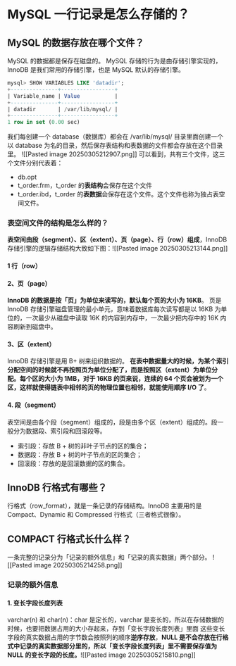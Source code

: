 # MySQL 一行记录是怎么存储的？
## MySQL 的数据存放在哪个文件？
MySQL 的数据都是保存在磁盘的。
MySQL 存储的行为是由存储引擎实现的，InnoDB 是我们常用的存储引擎，也是 MySQL 默认的存储引擎。
``` sql
mysql> SHOW VARIABLES LIKE 'datadir';
+---------------+-----------------+
| Variable_name | Value           |
+---------------+-----------------+
| datadir       | /var/lib/mysql/ |
+---------------+-----------------+
1 row in set (0.00 sec)
```
我们每创建一个 database（数据库）都会在 /var/lib/mysql/ 目录里面创建一个以 database 为名的目录，然后保存表结构和表数据的文件都会存放在这个目录里。
![[Pasted image 20250305212907.png]]
可以看到，共有三个文件，这三个文件分别代表着：
 - db.opt
 - t_order.frm，t_order 的**表结构**会保存在这个文件
 - t_order.ibd，t_order 的**表数据**会保存在这个文件。这个文件也称为独占表空间文件。
### 表空间文件的结构是怎么样的？
 **表空间由段（segment）、区（extent）、页（page）、行（row）组成**，InnoDB 存储引擎的逻辑存储结构大致如下图：![[Pasted image 20250305213144.png]]
#### 1 行（row）
#### 2、页（page）
**InnoDB 的数据是按「页」为单位来读写的，默认每个页的大小为 16KB**。
页是 InnoDB 存储引擎磁盘管理的最小单元，意味着数据库每次读写都是以 16KB 为单位的，一次最少从磁盘中读取 16K 的内容到内存中，一次最少把内存中的 16K 内容刷新到磁盘中。
#### 3、区（extent）
 InnoDB 存储引擎是用 B+ 树来组织数据的。
 **在表中数据量大的时候，为某个索引分配空间的时候就不再按照页为单位分配了，而是按照区（extent）为单位分配。每个区的大小为 1MB，对于  16KB 的页来说，连续的 64 个页会被划为一个区，这样就使得链表中相邻的页的物理位置也相邻，就能使用顺序 I/O 了**。
#### 4. 段（segment）
表空间是由各个段（segment）组成的，段是由多个区（extent）组成的。段一般分为数据段、索引段和回滚段等。
- 索引段：存放 B + 树的非叶子节点的区的集合；
- 数据段：存放 B + 树的叶子节点的区的集合；
- 回滚段：存放的是回滚数据的区的集合。
## InnoDB 行格式有哪些？
行格式（row_format），就是一条记录的存储结构。InnoDB 主要用的是Compact、Dynamic 和 Compressed 行格式（三者格式很像）。
## COMPACT 行格式长什么样？
一条完整的记录分为「记录的额外信息」和「记录的真实数据」两个部分。
![[Pasted image 20250305214258.png]]
### 记录的额外信息
#### 1. 变长字段长度列表
varchar(n) 和 char(n)：char 是定长的，varchar 是变长的，所以在存储数据的时候，也要把数据占用的大小存起来，存到「变长字段长度列表」里面
这些变长字段的真实数据占用的字节数会按照列的顺序**逆序存放**，**NULL 是不会存放在行格式中记录的真实数据部分里的，所以「变长字段长度列表」里不需要保存值为  NULL 的变长字段的长度。**![[Pasted image 20250305215810.png]]
